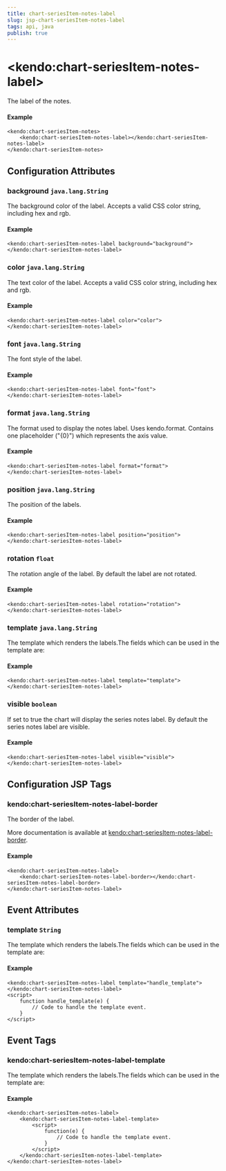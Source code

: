 ```yaml
---
title: chart-seriesItem-notes-label
slug: jsp-chart-seriesItem-notes-label
tags: api, java
publish: true
---
```


# \<kendo:chart-seriesItem-notes-label\>

The label of the notes.

#### Example
    <kendo:chart-seriesItem-notes>
        <kendo:chart-seriesItem-notes-label></kendo:chart-seriesItem-notes-label>
    </kendo:chart-seriesItem-notes>

## Configuration Attributes

### background `java.lang.String`

The background color of the label. Accepts a valid CSS color string, including hex and rgb.

#### Example
    <kendo:chart-seriesItem-notes-label background="background">
    </kendo:chart-seriesItem-notes-label>

### color `java.lang.String`

The text color of the label. Accepts a valid CSS color string, including hex and rgb.

#### Example
    <kendo:chart-seriesItem-notes-label color="color">
    </kendo:chart-seriesItem-notes-label>

### font `java.lang.String`

The font style of the label.

#### Example
    <kendo:chart-seriesItem-notes-label font="font">
    </kendo:chart-seriesItem-notes-label>

### format `java.lang.String`

The format used to display the notes label. Uses kendo.format. Contains one placeholder ("{0}") which represents the axis value.

#### Example
    <kendo:chart-seriesItem-notes-label format="format">
    </kendo:chart-seriesItem-notes-label>

### position `java.lang.String`

The position of the labels.

#### Example
    <kendo:chart-seriesItem-notes-label position="position">
    </kendo:chart-seriesItem-notes-label>

### rotation `float`

The rotation angle of the label. By default the label are not rotated.

#### Example
    <kendo:chart-seriesItem-notes-label rotation="rotation">
    </kendo:chart-seriesItem-notes-label>

### template `java.lang.String`

The template which renders the labels.The fields which can be used in the template are:

#### Example
    <kendo:chart-seriesItem-notes-label template="template">
    </kendo:chart-seriesItem-notes-label>

### visible `boolean`

If set to true the chart will display the series notes label. By default the series notes label are visible.

#### Example
    <kendo:chart-seriesItem-notes-label visible="visible">
    </kendo:chart-seriesItem-notes-label>


##  Configuration JSP Tags

### kendo:chart-seriesItem-notes-label-border

The border of the label.

More documentation is available at [kendo:chart-seriesItem-notes-label-border](/kendo-ui/api/wrappers/jsp/chart/seriesitem-notes-label-border).

#### Example

    <kendo:chart-seriesItem-notes-label>
        <kendo:chart-seriesItem-notes-label-border></kendo:chart-seriesItem-notes-label-border>
    </kendo:chart-seriesItem-notes-label>


## Event Attributes

### template `String`

The template which renders the labels.The fields which can be used in the template are:


#### Example
    <kendo:chart-seriesItem-notes-label template="handle_template">
    </kendo:chart-seriesItem-notes-label>
    <script>
        function handle_template(e) {
            // Code to handle the template event.
        }
    </script>

## Event Tags

### kendo:chart-seriesItem-notes-label-template

The template which renders the labels.The fields which can be used in the template are:


#### Example
    <kendo:chart-seriesItem-notes-label>
        <kendo:chart-seriesItem-notes-label-template>
            <script>
                function(e) {
                    // Code to handle the template event.
                }
            </script>
        </kendo:chart-seriesItem-notes-label-template>
    </kendo:chart-seriesItem-notes-label>

